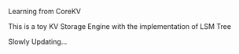 Learning from CoreKV

This is a toy KV Storage Engine with the implementation of LSM Tree

Slowly Updating...